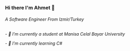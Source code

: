 ### Hi there I'm Ahmet 👋
###### A Software Engineer From Izmir/Turkey
*- 🔭 I’m currently a student  at Manisa Celal Bayar University*

*- 🌱 I’m currently learning C#*
<!--
**ahmetcerol/ahmetcerol** is a ✨ _special_ ✨ repository because its `README.md` (this file) appears on your GitHub profile.

Here are some ideas to get you started:



- 👯 I’m looking to collaborate on ...
- 🤔 I’m looking for help with ...
- 💬 Ask me about ...
- 📫 How to reach me: ...
- 😄 Pronouns: ...
- ⚡ Fun fact: ...
-->

